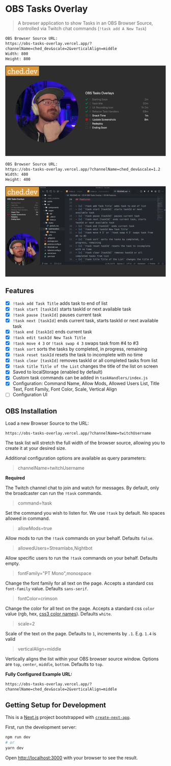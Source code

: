 # OBS Tasks Overlay

> A browser application to show Tasks in an OBS Browser Source, controlled via Twitch chat commands (`!task add A New Task`)


```
OBS Browser Source URL: 
https://obs-tasks-overlay.vercel.app/?channelName=ched_dev&scale=2&verticalAlign=middle
Width: 800
Height: 800
```

![Tasks Scaled and Centered](./public/screenshots/tasks-big-screen.png)

```
OBS Browser Source URL: 
https://obs-tasks-overlay.vercel.app/?channelName=ched_dev&scale=1.2
Width: 400
Height: 400
```

![Tasks Sidebar](./public/screenshots/tasks-sidebar.png)

## Features

- [x] `!task add Task Title` adds task to end of list
- [x] `!task start [taskId]` starts taskId or next available task
- [x] `!task pause [taskId]` pauses current task
- [x] `!task next [taskId]` ends current task, starts taskId or next available task
- [x] `!task end [taskId]` ends current task
- [x] `!task edit taskId New Task Title`
- [x] `!task move 4 3` or `!task swap 4 3` swaps task from #4 to #3
- [x] `!task sort` sorts the tasks by completed, in progress, remaining
- [x] `!task reset taskId` resets the task to incomplete with no time
- [x] `!task clear [taskId]` removes taskId or all completed tasks from list
- [x] `!task title Title of the List` changes the title of the list on screen
- [x] Saved to localStorage (enabled by default)
- [x] Custom task commands can be added in `taskHandlers/index.js`
- [x] Configuration: Command Name, Allow Mods, Allowed Users List, Title Text, Font Family, Font Color, Scale, Vertical Align
- [ ] Configuration UI

## OBS Installation

Load a new Browser Source to the URL:

```
https://obs-tasks-overlay.vercel.app/?channelName=twitchUsername
```

The task list will stretch the full width of the browser source, allowing you to create it at your desired size.

Additional configuration options are available as query parameters:

> channelName=twitchUsername

**Required**

The Twitch channel chat to join and watch for messages. By default, only the broadcaster can run the `!task` commands.

> command=!task

Set the command you wish to listen for. We use `!task` by default. No spaces allowed in command.

> allowMods=true

Allow mods to run the `!task` commands on your behalf. Defaults `false`.

> allowedUsers=Streamlabs,Nightbot

Allow specific users to run the `!task` commands on your behalf. Defaults empty.

> fontFamily="PT Mono",monospace

Change the font family for all text on the page. Accepts a standard css `font-family` value. Defaults `sans-serif`.

> fontColor=crimson

Change the color for all text on the page. Accepts a standard css `color` value (rgb, hex, [css3 color names](http://www.colors.commutercreative.com/grid/)). Defaults `white`.

> scale=2

Scale of the text on the page. Defaults to `1`, increments by `.1`. E.g. `1.4` is valid

> verticalAlign=middle

Vertically aligns the list within your OBS browser source window. Options are `top`, `center`, `middle`, `bottom`. Defaults to `top`.

**Fully Configured Example URL:**
```
https://obs-tasks-overlay.vercel.app/?channelName=ched_dev&scale=2&verticalAlign=middle
```

## Getting Setup for Development

This is a [Next.js](https://nextjs.org/) project bootstrapped with [`create-next-app`](https://github.com/vercel/next.js/tree/canary/packages/create-next-app).

First, run the development server:

```bash
npm run dev
# or
yarn dev
```

Open [http://localhost:3000](http://localhost:3000) with your browser to see the result.
